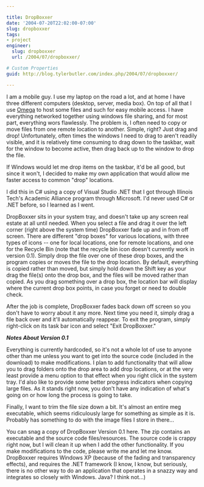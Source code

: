 ```yaml
---

title: DropBoxxer
date: '2004-07-20T22:02:00-07:00'
slug: dropboxxer
tags:
- project
engineer:
  slug: dropboxxer
  url: /2004/07/dropboxxer/

# Custom Properties
guid: http://blog.tylerbutler.com/index.php/2004/07/dropboxxer/

---
```


I am a mobile guy. I use my laptop on the road a lot, and at home I have three
different computers (desktop, server, media box). On top of all that I use
[Omega][1] to host some files and such for easy mobile access. I have
everything networked together using windows file sharing, and for most part,
everything wors flawlessly. The problem is, I often need to copy or move files
from one remote location to another. Simple, right? Just drag and drop!
Unfortunately, often times the windows I need to drag to aren't readily
visible, and it is relatively time consuming to drag down to the taskbar, wait
for the window to become active, then drag back up to the window to drop the
file.

  
If Windows would let me drop items on the taskbar, it'd be all good, but since
it won't, I decided to make my own application that would allow me faster
access to common "drop" locations.

  
I did this in C# using a copy of Visual Studio .NET that I got through
Illinois Tech's Academic Alliance program through Microsoft. I'd never used C#
or .NET before, so I learned as I went.

  
DropBoxxer sits in your system tray, and doesn't take up any screen real
estate at all until needed. When you select a file and drag it over the left
corner (right above the system time) DropBoxxer fade up and in from off
screen. There are different "drop boxes" for various locations, with three
types of icons -- one for local locations, one for remote locations, and one
for the Recycle Bin (note that the recycle bin icon doesn't currently work in
version 0.1). Simply drop the file over one of these drop boxes, and the
program copies or moves the file to the drop location. By default, everything
is copied rather than moved, but simply hold down the Shift key as your drag
the file(s) onto the drop box, and the files will be moved rather than copied.
As you drag something over a drop box, the location bar will display where the
current drop box points, in case you forget or need to double check.

  
After the job is complete, DropBoxxer fades back down off screen so you
don't have to worry about it any more. Next time you need it, simply drag a
file back over and it'll automatically reappear. To exit the program, simply
right-click on its task bar icon and select "Exit DropBoxxer."

  
  
**_Notes About Version 0.1_**
  
Everything is currently hardcoded, so it's not a whole lot of use to anyone
other than me unless you want to get into the source code (included in the
download) to make modifications. I plan to add functionality that will allow
you to drag folders onto the drop area to add drop locations, or at the very
least provide a menu option to that effect when you right click in the system
tray. I'd also like to provide some better progress indicators when copying
large files. As it stands right now, you don't have any indication of what's
going on or how long the process is going to take.

  
Finally, I want to trim the file size down a bit. It's almost an entire meg
executable, which seems ridiculously large for something as simple as it is.
Probably has something to do with the image files I store in there...

  
You can snag a copy of DropBoxxer Version 0.1 here. The zip contains an
executable and the source code files/resources. The source code is crappy
right now, but I will clean it up when I add the other functionality. If you
make modifications to the code, please write me and let me know. DropBoxxer
requires Windows XP (because of the fading and transparency effects), and
requires the .NET framework (I know, I know, but seriously, there is no other
way to do an application that operates in a snazzy way and integrates so
closely with Windows. Java? I think not...)

   [1]: http://omega.cs.iit.edu/

